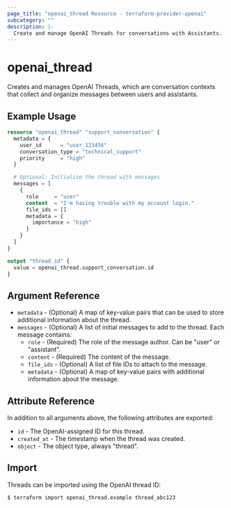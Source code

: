 ```yaml
---
page_title: "openai_thread Resource - terraform-provider-openai"
subcategory: ""
description: |-
  Create and manage OpenAI Threads for conversations with Assistants.
---
```


# openai_thread

Creates and manages OpenAI Threads, which are conversation contexts that collect and organize messages between users and assistants.

## Example Usage

```terraform
resource "openai_thread" "support_conversation" {
  metadata = {
    user_id      = "user_123456"
    conversation_type = "technical_support"
    priority     = "high"
  }

  # Optional: Initialize the thread with messages
  messages = [
    {
      role     = "user"
      content  = "I'm having trouble with my account login."
      file_ids = []
      metadata = {
        importance = "high"
      }
    }
  ]
}

output "thread_id" {
  value = openai_thread.support_conversation.id
}
```

## Argument Reference

- `metadata` - (Optional) A map of key-value pairs that can be used to store additional information about the thread.
- `messages` - (Optional) A list of initial messages to add to the thread. Each message contains:
  - `role` - (Required) The role of the message author. Can be "user" or "assistant".
  - `content` - (Required) The content of the message.
  - `file_ids` - (Optional) A list of file IDs to attach to the message.
  - `metadata` - (Optional) A map of key-value pairs with additional information about the message.

## Attribute Reference

In addition to all arguments above, the following attributes are exported:

- `id` - The OpenAI-assigned ID for this thread.
- `created_at` - The timestamp when the thread was created.
- `object` - The object type, always "thread".

## Import

Threads can be imported using the OpenAI thread ID:

```
$ terraform import openai_thread.example thread_abc123
```
